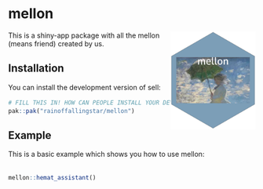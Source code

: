 # mellon

<img src="https://github.com/rainoffallingstar/mellon/blob/master/dev/logo.jpg" height="200" align="right"/>

This is a shiny-app package with all the mellon (means friend) created by us. 

## Installation

You can install the development version of sell:

``` r
# FILL THIS IN! HOW CAN PEOPLE INSTALL YOUR DEV PACKAGE?
pak::pak("rainoffallingstar/mellon")
```

## Example

This is a basic example which shows you how to use mellon:

``` r

mellon::hemat_assistant()

```
